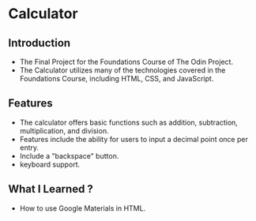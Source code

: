 # Calculator

## Introduction
- The Final Project for the Foundations Course of The Odin Project.
- The Calculator utilizes many of the technologies covered in the Foundations Course, including HTML, CSS, and JavaScript.

## Features
- The calculator offers basic functions such as addition, subtraction, multiplication, and division. 
- Features include the ability for users to input a decimal point once per entry. 
- Include  a "backspace" button.
- keyboard support.

## What I Learned ?
- How to use Google Materials in HTML.